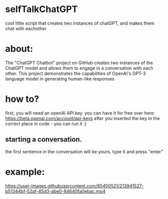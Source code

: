 # selfTalkChatGPT
cool little script that creates two instances of chatGPT, and makes them chat with eachother

# about:
The "ChatGPT Chatbot" project on GitHub creates two instances of the ChatGPT model and allows them to engage in a conversation with each other. This project demonstrates the capabilities of OpenAI's GPT-3 language model in generating human-like responses

# how to?
first, you will need an openAI API key.
you can have it for free over here: https://beta.openai.com/account/api-keys
after you inserted the key in the correct place in code - you can run it :)

## starting a conversation.
the first sentence in the conversation will be yours. type it and press "enter"

# example:

https://user-images.githubusercontent.com/85450521/213941527-b51344bf-52af-45d3-abe0-84640fa0ebac.mp4

